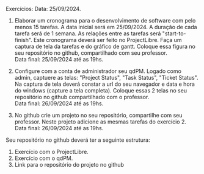 Exercícios:
Data: 25/09/2024.

1. Elaborar um cronograma para o desenvolvimento de software com pelo menos 15 tarefas.
A data inicial será em 25/09/2024. A duração de cada tarefa será de 1 semana. As relações entre as tarefas será "start-to-finish". Este cronograma deverá ser feito no ProjectLibre. Faça um captura de tela da tarefas e do gráfico de gantt. Coloque essa figura no seu repositório no github, compartilhado com seu professor.<br>
Data final: 25/09/2024 até as 19hs.

2. Configure com a conta de administrador seu qdPM. Logado como admin, captuere as telas: "Project Status", "Task Status", "Ticket Status". Na captura de tela deverá constar a url do seu navegador e data e hora do windows (capture a tela completa). Coloque essas 2 telas no seu repositório no github compartilhado com o professor.<br>
Data final: 26/09/2024 até as 19hs.

3. No github crie um projeto no seu repositório, compartilhe com seu professor. Neste projeto adicione as mesmas tarefas do exercício 2.<br>
Data final: 26/09/2024 até as 19hs.

Seu repositório no github deverá ter a seguinte estrutura:
1. Exercício com o ProjectLibre.
2. Exercício com o qdPM.
3. Link para o repositório do projeto no github


